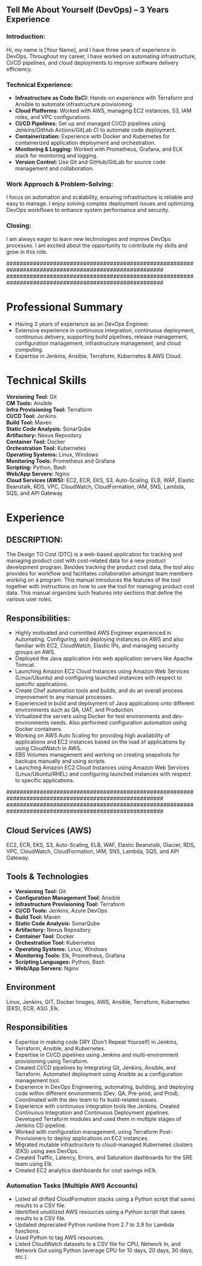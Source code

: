 ## **Tell Me About Yourself (DevOps) – 3 Years Experience**

### **Introduction:**
Hi, my name is [Your Name], and I have three years of experience in DevOps. Throughout my career, I have worked on automating infrastructure, CI/CD pipelines, and cloud deployments to improve software delivery efficiency.

### **Technical Experience:**
- **Infrastructure as Code (IaC):** Hands-on experience with Terraform and Ansible to automate infrastructure provisioning.
- **Cloud Platforms:** Worked with AWS, managing EC2 instances, S3, IAM roles, and VPC configurations.
- **CI/CD Pipelines:** Set up and managed CI/CD pipelines using Jenkins/GitHub Actions/GitLab CI to automate code deployment.
- **Containerization:** Experience with Docker and Kubernetes for containerized application deployment and orchestration.
- **Monitoring & Logging:** Worked with Prometheus, Grafana, and ELK stack for monitoring and logging.
- **Version Control:** Use Git and GitHub/GitLab for source code management and collaboration.

### **Work Approach & Problem-Solving:**
I focus on automation and scalability, ensuring infrastructure is reliable and easy to manage. I enjoy solving complex deployment issues and optimizing DevOps workflows to enhance system performance and security.

### **Closing:**
I am always eager to learn new technologies and improve DevOps processes. I am excited about the opportunity to contribute my skills and grow in this role.

#######################################################################################################
#######################################################################################################

# Professional Summary

- Having 3 years of experience as an DevOps Engineer.
- Extensive experience in continuous integration, continuous deployment, continuous delivery, supporting build pipelines, release management, configuration management, infrastructure management, and cloud computing.
- Expertise in Jenkins, Ansible, Terraform, Kubernetes & AWS Cloud.

# Technical Skills

**Versioning Tool:** Git  
**CM Tools:** Ansible  
**Infra Provisioning Tool:** Terraform  
**CI/CD Tool:** Jenkins  
**Build Tool:** Maven  
**Static Code Analysis:** SonarQube  
**Artifactory:** Nexus Repository  
**Container Tool:** Docker  
**Orchestration Tool:** Kubernetes  
**Operating Systems:** Linux, Windows  
**Monitoring Tools:** Prometheus and Grafana  
**Scripting:** Python, Bash  
**Web/App Servers:** Nginx  
**Cloud Services (AWS):** EC2, ECR, EKS, S3, Auto-Scaling, ELB, WAF, Elastic Beanstalk, RDS, VPC, CloudWatch, CloudFormation, IAM, SNS, Lambda, SQS, and API Gateway

# Experience

## DESCRIPTION:
The Design TO Cost (DTC) is a web-based application for tracking and managing product cost with cost-related data for a new product development program. Besides tracking the product cost data, the tool also provides for workflow and facilitates collaboration amongst team members working on a program. This manual introduces the features of the tool together with instructions on how to use the tool for managing product cost data. This manual organizes such features into sections that define the various user roles.

## Responsibilities:
- Highly motivated and committed AWS Engineer experienced in Automating, Configuring, and deploying instances on AWS and also familiar with EC2, CloudWatch, Elastic IPs, and managing security groups on AWS.
- Deployed the Java application into web application servers like Apache Tomcat.
- Launching Amazon EC2 Cloud Instances using Amazon Web Services (Linux/Ubuntu) and configuring launched instances with respect to specific applications.
- Create Chef automation tools and builds, and do an overall process improvement to any manual processes.
- Experienced in build and deployment of Java applications onto different environments such as QA, UAT, and Production.
- Virtualized the servers using Docker for test environments and dev-environments needs. Also performed configuration automation using Docker containers.
- Working on AWS Auto Scaling for providing high availability of applications and EC2 instances based on the load of applications by using CloudWatch in AWS.
- EBS Volumes management and working on creating snapshots for backups manually and using scripts.
- Launching Amazon EC2 Cloud Instances using Amazon Web Services (Linux/Ubuntu/RHEL) and configuring launched instances with respect to specific applications.




#######################################################################################################
#######################################################################################################
## Cloud Services (AWS)
EC2, ECR, EKS, S3, Auto-Scaling, ELB, WAF, Elastic Beanstalk, Glacier, RDS, VPC, CloudWatch, CloudFormation, IAM, SNS, Lambda, SQS, and API Gateway.

## Tools & Technologies
- **Versioning Tool:** Git
- **Configuration Management Tool:** Ansible
- **Infrastructure Provisioning Tool:** Terraform
- **CI/CD Tools:** Jenkins, Azure DevOps
- **Build Tool:** Maven
- **Static Code Analysis:** SonarQube
- **Artifactory:** Nexus Repository
- **Container Tool:** Docker
- **Orchestration Tool:** Kubernetes
- **Operating Systems:** Linux, Windows
- **Monitoring Tools:** Elk, Prometheus, Grafana
- **Scripting Languages:** Python, Bash
- **Web/App Servers:** Nginx


## Environment
Linux, Jenkins, GIT, Docker Images, AWS, Ansible, Terraform, Kubernetes (EKS), ECR, ASG ,Elk.

## Responsibilities

- Expertise in making code DRY (Don't Repeat Yourself) in Jenkins, Terraform, Ansible, and Kubernetes.
- Expertise in CI/CD pipelines using Jenkins and multi-environment provisioning using Terraform.
- Created CI/CD pipelines by integrating Git, Jenkins, Ansible, and Terraform. Automated deployment using Ansible as a configuration management tool.
- Experience in DevOps Engineering, automating, building, and deploying code within different environments (Dev, QA, Pre-prod, and Prod). Coordinated with the dev team to fix build-related issues.
- Experience with continuous integration tools like Jenkins. Created Continuous Integration and Continuous Deployment pipelines. Developed Terraform modules and used them in multiple stages of Jenkins CD pipeline.
- Worked with configuration management, using Terraform Post-Provisioners to deploy applications on EC2 instances.
- Migrated mutable infrastructure to cloud-managed Kubernetes clusters (EKS) using aws DevOps.
- Created Traffic, Latency, Errors, and Saturation dashboards for the SRE team using Elk.
- Created EC2 analytics dashboards for cost savings inElk.

### Automation Tasks (Multiple AWS Accounts)

- Listed all drifted CloudFormation stacks using a Python script that saves results to a CSV file.
- Identified unutilized AWS resources using a Python script that saves results to a CSV file.
- Updated deprecated Python runtime from 2.7 to 3.9 for Lambda functions.
- Used Python to tag AWS resources.
- Listed CloudWatch datasets to a CSV file for CPU, Network In, and Network Out using Python (average CPU for 10 days, 20 days, 30 days, etc.).

